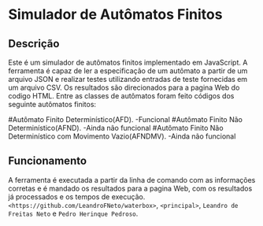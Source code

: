 # Simulador de Autômatos Finitos

## Descrição

Este é um simulador de autômatos finitos implementado em JavaScript. A ferramenta é capaz de ler a especificação de um autômato a partir de um arquivo JSON e realizar testes utilizando entradas de teste fornecidas em um arquivo CSV. Os resultados são direcionados para a pagina Web do codigo HTML.
Entre as classes de autômatos foram feito códigos dos seguinte autômatos finitos:

#Autômato Finito Determinístico(AFD).
-Funcional
#Autômato Finito Não Determinístico(AFND).
-Ainda não funcional
#Autômato Finito Não Determinístico com Movimento Vazio(AFNDMV).
-Ainda não funcional

## Funcionamento

A ferramenta é executada a partir da linha de comando com as informações corretas e é mandado os resultados para a pagina Web, com os resultados já processados e os tempos de execução.
`<https://github.com/LeandroFNeto/waterbox>`, `<principal>`, `Leandro de Freitas Neto` e `Pedro Herinque Pedroso`.


